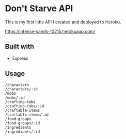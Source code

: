 # Don't Starve API

This is my first little API I created and deployed to Heroku.

https://intense-sands-10215.herokuapp.com/

## Built with
- Express

## Usage
```
/characters
/characters/:id
/mobs
/mobs/:id
/crafting-tabs
/crafting-tabs/:id
/craftable-items
/craftable-items/:id
/food-groups
/food-groups/:id
/ingredients
/ingredients/:id
```
